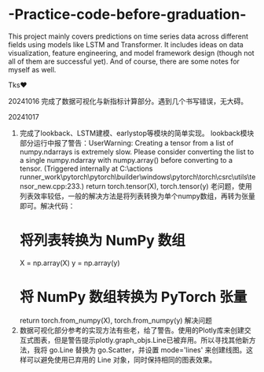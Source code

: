 # -Practice-code-before-graduation-
This project mainly covers predictions on time series data across different fields using models like LSTM and Transformer. It includes ideas on data visualization, feature engineering, and model framework design (though not all of them are successful yet). And of course, there are some notes for myself as well.

Tks❤

20241016 
完成了数据可视化与新指标计算部分。遇到几个书写错误，无大碍。

20241017 
1. 完成了lookback、LSTM建模、earlystop等模块的简单实现。
lookback模块部分运行中报了警告：UserWarning: Creating a tensor from a list of numpy.ndarrays is extremely slow. Please consider converting the list to a single numpy.ndarray with numpy.array() before converting to a tensor. (Triggered internally at C:\actions runner\_work\pytorch\pytorch\builder\windows\pytorch\torch\csrc\utils\tensor_new.cpp:233.)
  return torch.tensor(X), torch.tensor(y)
老问题，使用列表效率较低，一般的解决方法是将列表转换为单个numpy数组，再转为张量即可。解决代码：
    # 将列表转换为 NumPy 数组
    X = np.array(X)
    y = np.array(y)
    # 将 NumPy 数组转换为 PyTorch 张量
    return torch.from_numpy(X), torch.from_numpy(y)
解决问题
2. 数据可视化部分参考的实现方法有些老，给了警告。使用的Plotly库来创建交互式图表，但是警告提示plotly.graph_objs.Line已被弃用。所以寻找其他新方法，我将 go.Line 替换为 go.Scatter，并设置 mode='lines' 来创建线图。这样可以避免使用已弃用的 Line 对象，同时保持相同的图表效果。
